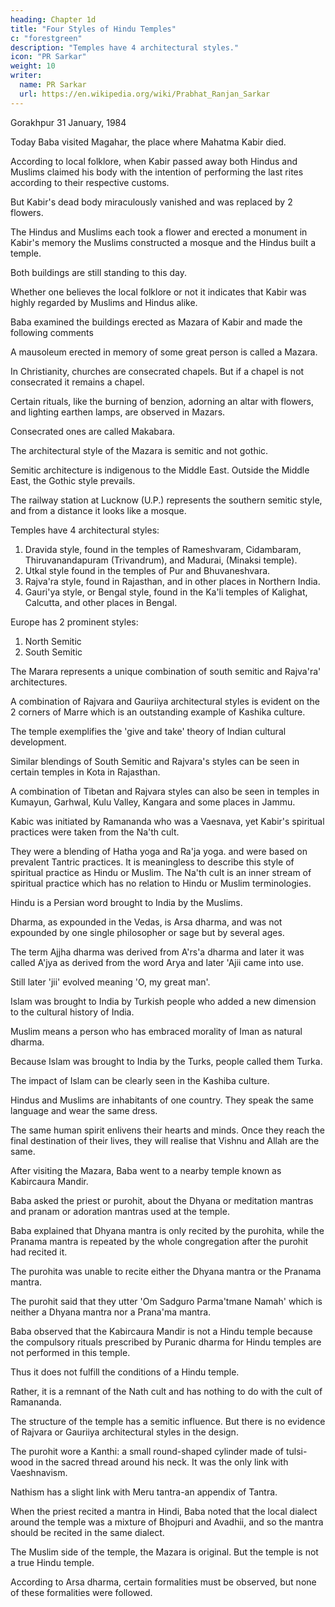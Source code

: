 ```yaml
---
heading: Chapter 1d
title: "Four Styles of Hindu Temples"
c: "forestgreen"
description: "Temples have 4 architectural styles."
icon: "PR Sarkar"
weight: 10
writer:
  name: PR Sarkar
  url: https://en.wikipedia.org/wiki/Prabhat_Ranjan_Sarkar
---
```




Gorakhpur 31 January, 1984

Today Baba visited Magahar, the place where Mahatma Kabir died.

According to local folklore, when Kabir passed away both Hindus and Muslims claimed his body with the intention of performing the last rites according to their respective customs.

But Kabir's dead body miraculously vanished and was replaced by 2 flowers.

The Hindus and Muslims each took a flower and erected a monument in Kabir's memory the Muslims constructed a mosque and the Hindus built a temple.

Both buildings are still standing to this day. 

Whether one believes the local folklore or not it indicates that Kabir was highly regarded by Muslims and Hindus alike.

Baba examined the buildings erected as Mazara of Kabir and made the following comments

A mausoleum erected in memory of some great person is called a Mazara.

In Christianity, churches are consecrated chapels. But if a chapel is not consecrated it remains a chapel. 

Certain rituals, like the burning of benzion, adorning an altar with flowers, and lighting earthen lamps, are observed in Mazars.

Consecrated ones are called Makabara. 

The architectural style of the Mazara is semitic and not gothic.

Semitic architecture is indigenous to the Middle East. Outside the Middle East, the Gothic style prevails. 

The railway station at Lucknow (U.P.) represents the southern semitic style, and from a distance it looks like a mosque.


<!-- 27 -->

Temples have 4 architectural styles:

1. Dravida style, found in the temples of Rameshvaram, Cidambaram, Thiruvanandapuram (Trivandrum), and Madurai, (Minaksi temple).
2. Utkal style found in the temples of Pur and Bhuvaneshvara. 
3. Rajva'ra style, found in Rajasthan, and in other places in Northern India.
4. Gauri'ya style, or Bengal style, found in the Ka'li temples of Kalighat, Calcutta, and other places in Bengal.

Europe has 2 prominent styles:

1. North Semitic
2. South Semitic

The Marara represents a unique combination of south semitic and Rajva'ra' architectures. 

A combination of Rajvara and Gauriiya architectural styles is evident on the 2 corners of Marre which is an outstanding example of Kashika culture. 

The temple exemplifies the 'give and take' theory of Indian cultural development. 

Similar blendings of South Semitic and Rajvara's styles can be seen in certain temples in Kota in Rajasthan. 

A combination of Tibetan and Rajvara styles can also be seen in temples in Kumayun, Garhwal, Kulu Valley, Kangara and some places in Jammu.

Kabic was initiated by Ramananda who was a Vaesnava, yet Kabir's spiritual practices were taken from the Na'th cult. 

They were a blending of Hatha yoga and Ra'ja yoga. and were based on prevalent Tantric practices. It is meaningless to describe this style of spiritual practice as Hindu or Muslim. The Na'th cult is an inner stream of spiritual practice which has no relation to Hindu or Muslim terminologies.

Hindu is a Persian word brought to India by the Muslims. 

Dharma, as expounded in the Vedas, is Arsa dharma, and was not expounded by one single philosopher or sage but by several ages.

The term Ajjha dharma was derived from A'rs'a dharma and later it was called A'jya as derived from the word Arya and later 'Ajii came into use. 

Still later 'jii' evolved meaning 'O, my great man'.

Islam was brought to India by Turkish people who added a new dimension to the cultural history of India. 

Muslim means a person who has embraced morality of Iman as natural dharma. 

Because Islam was brought to India by the Turks, people called them Turka.

The impact of Islam can be clearly seen in the Kashiba culture.

Hindus and Muslims are inhabitants of one country. They speak the same language and wear the same dress.

The same human spirit enlivens their hearts and minds. Once they reach the final destination of their lives, they will realise that Vishnu and Allah are the same.

<!-- 28 -->

After visiting the Mazara, Baba went to a nearby temple known as Kabircaura Mandir. 

Baba asked the priest or purohit, about the Dhyana or meditation mantras and pranam or adoration mantras used at the temple. 

Baba explained that Dhyana mantra is only recited by the purohita, while the Pranama mantra is repeated by the whole congregation after the purohit had recited it. 

The purohita was unable to recite either the Dhyana mantra or the Pranama mantra. 

The purohit said that they utter 'Om Sadguro Parma'tmane Namah' which is neither a Dhyana mantra nor a Prana'ma mantra.

Baba observed that the Kabircaura Mandir is not a Hindu temple because the compulsory rituals prescribed by Puranic dharma for Hindu temples are not performed in this temple. 

Thus it does not fulfill the conditions of a Hindu temple. 

Rather, it is a remnant of the Nath cult and has nothing to do with the cult of Ramananda.

The structure of the temple has a semitic influence. But there is no evidence of Rajvara or Gauriiya architectural styles in the design.

The purohit wore a Kanthi: a small round-shaped cylinder made of tulsi-wood in the sacred thread around his neck. It was the only link with Vaeshnavism. 

Nathism has a slight link with Meru tantra-an appendix of Tantra. 

When the priest recited a mantra in Hindi, Baba noted that the local dialect around the temple was a mixture of Bhojpuri and Avadhii, and so the mantra should be recited in the same dialect.

<!-- After Baba returned to His residence in Gorakhpur He made some further observations : -->

The Muslim side of the temple, the Mazara is original. But the temple is not a true Hindu temple. 

According to Arsa dharma, certain formalities must be observed, but none of these formalities were followed.



